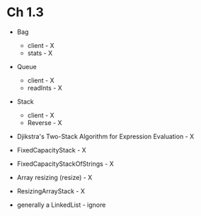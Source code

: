 # Ch 1.3
- Bag
    - client - X
    - stats - X
- Queue
    - client - X
    - readInts - X
- Stack
    - client - X
    - Reverse - X

- Djikstra's Two-Stack Algorithm for Expression Evaluation - X
- FixedCapacityStack - X
- FixedCapacityStackOfStrings - X
- Array resizing (resize) - X
- ResizingArrayStack - X
- generally a LinkedList - ignore
